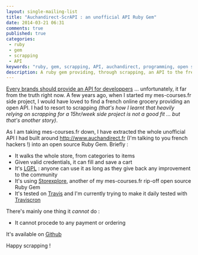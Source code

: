 ```yaml
---
layout: single-mailing-list
title: "Auchandirect-ScrAPI : an unofficial API Ruby Gem"
date: 2014-03-21 06:31
comments: true
published: true
categories:
 - ruby
 - gem
 - scrapping
 - API
keywords: "ruby, gem, scrapping, API, auchandirect, programming, open source, french online grocery, cybermarché"
description: A ruby gem providing, through scrapping, an API to the french www.auchandirect.com online grocery
---
```

[Every brands should provide an API for developpers](http://mashable.com/2011/01/04/brand-open-api-developers/) ... unfortunately, it far from the truth right now. A few years ago, when I started my mes-courses.fr side project, I would have loved to find a french online grocery providing an open API. I had to resort to scrapping *(that's how I learnt that heavily relying on scrapping for a 15hr/week side project is not a good fit ... but that's another story)*.

As I am taking mes-courses.fr down, I have extracted the whole unofficial API I had built around http://www.auchandirect.fr (I'm talking to you french hackers !) into an open source Ruby Gem. Briefly :

* It walks the whole store, from categories to items
* Given valid credentials, it can fill and save a cart
* It's [LGPL](http://choosealicense.com/licenses/lgpl-v3/) : anyone can use it as long as they give back any improvement to the community
* It's using [Storexplore](https://github.com/philou/storexplore), another of my mes-courses.fr rip-off open source Ruby Gem
* It's tested on [Travis](https://travis-ci.org/philou/auchandirect-scrAPI) and I'm currently trying to make it daily tested with [Traviscron](http://traviscron.pythonanywhere.com/)

There's mainly one thing it *cannot* do :

* It cannot procede to any payment or ordering

It's available on [Github](https://github.com/philou/auchandirect-scrAPI)

Happy scrapping !
